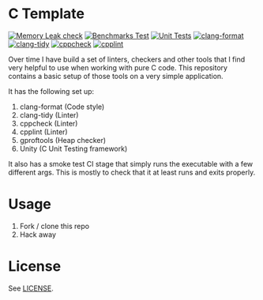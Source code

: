 # C Template

[![Memory Leak check](https://github.com/h3nnn4n/c_template/actions/workflows/heap-check.yml/badge.svg)](https://github.com/h3nnn4n/c_template/actions/workflows/heap-check.yml)
[![Benchmarks Test](https://github.com/h3nnn4n/c_template/actions/workflows/run.yml/badge.svg)](https://github.com/h3nnn4n/c_template/actions/workflows/run.yml)
[![Unit Tests](https://github.com/h3nnn4n/c_template/actions/workflows/tests.yml/badge.svg)](https://github.com/h3nnn4n/c_template/actions/workflows/tests.yml)
[![clang-format](https://github.com/h3nnn4n/c_template/actions/workflows/clang-format-check.yml/badge.svg)](https://github.com/h3nnn4n/c_template/actions/workflows/clang-format-check.yml)
[![clang-tidy](https://github.com/h3nnn4n/c_template/actions/workflows/clang-tidy.yml/badge.svg)](https://github.com/h3nnn4n/c_template/actions/workflows/clang-tidy.yml)
[![cppcheck](https://github.com/h3nnn4n/c_template/actions/workflows/cppcheck.yml/badge.svg)](https://github.com/h3nnn4n/c_template/actions/workflows/cppcheck.yml)
[![cpplint](https://github.com/h3nnn4n/c_template/actions/workflows/cpplint.yml/badge.svg)](https://github.com/h3nnn4n/c_template/actions/workflows/cpplint.yml)

Over time I have build a set of linters, checkers and other tools that I find
very helpful to use when working with pure C code. This repository contains a
basic setup of those tools on a very simple application.

It has the following set up:
1) clang-format (Code style)
2) clang-tidy (Linter)
3) cppcheck (Linter)
4) cpplint (Linter)
5) gproftools (Heap checker)
6) Unity (C Unit Testing framework)

It also has a smoke test CI stage that simply runs the executable with a few
different args. This is mostly to check that it at least runs and exits
properly.

# Usage

1) Fork / clone this repo
2) Hack away

# License

See [LICENSE](LICENSE).
